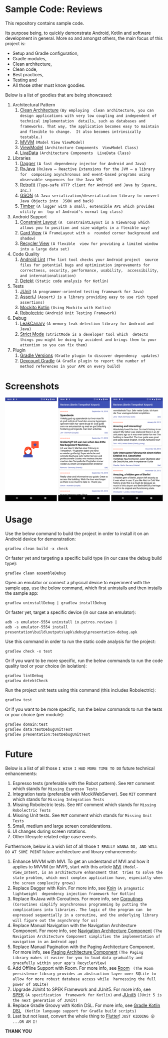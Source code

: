 # Sample Code: Reviews

This repository contains sample code. 

Its purpose being, to quickly demonstrate Android, Kotlin and software development in general. More so and amongst others, 
the main focus of this project is:
- Setup and Gradle configuration, 
- Gradle modules,
- Clean architecture,
- Clean code,
- Best practices,
- Testing and 
- All those other must know goodies.

Below is a list of goodies that are being showcased:

1. Architectural Pattern
    1. [Clean Architecture](https://8thlight.com/blog/uncle-bob/2012/08/13/the-clean-architecture.html) ```(By employing 
    clean architecture, you can design applications with very low coupling and independent of technical implementation 
    details, such as databases and frameworks. That way, the application becomes easy to maintain and flexible to change. 
    It also becomes intrinsically testable.)```
    2. [MVVM](https://en.wikipedia.org/wiki/Model%E2%80%93view%E2%80%93viewmodel) ```(Model View ViewModel)```
    3. [ViewModel](https://developer.android.com/topic/libraries/architecture/viewmodel) ```(Architecture Components 
    ViewModel Class)```
    4. [LivaData](https://developer.android.com/topic/libraries/architecture/livedata) ```(Architecture Components 
    LiveData Class)```
2. Libraries
    1. [Dagger](https://github.com/google/dagger) ```(A fast dependency injector for Android and Java)```
    2. [RxJava](https://github.com/ReactiveX/RxJava) ```(RxJava – Reactive Extensions for the JVM – a library for 
    composing asynchronous and event-based programs using observable sequences for the Java VM)```
    3. [Retrofit](https://github.com/square/retrofit) ```(Type-safe HTTP client for Android and Java by Square, Inc.)```
    4. [GSON](https://github.com/google/gson) ```(A Java serialization/deserialization library to convert Java Objects into 
    JSON and back)```
    5. [Timber](https://github.com/JakeWharton/timber) ```(A logger with a small, extensible API which provides utility on 
    top of Android's normal Log class)```
3. Android Support
    1. [Constraint Layout](https://developer.android.com/reference/android/support/constraint/ConstraintLayout) ```(A 
    ConstraintLayout is a ViewGroup which allows you to position and size widgets in a flexible way)```
    2. [Card View](https://developer.android.com/reference/android/support/v7/widget/CardView.html) ```(A FrameLayout with a 
    rounded corner background and shadow)```
    3. [Recycler View](https://developer.android.com/reference/android/support/v7/widget/RecyclerView.html) ```(A flexible 
    view for providing a limited window into a large data set)```
4. Code Quality
    1. [Android Lint](https://developer.android.com/studio/write/lint.html) ```(The lint tool checks your Android project 
    source files for potential bugs and optimization improvements for correctness, security, performance, usability, 
    accessibility, and internationalization)```
    2. [Detekt](https://github.com/arturbosch/detekt) ```(Static code analysis for Kotlin)```
5. Tests
    1. [JUnit](https://github.com/junit-team/junit4) ```(A programmer-oriented testing framework for Java)```
    2. [AssertJ](https://github.com/joel-costigliola/assertj-core) ```(AssertJ is a library providing easy to use rich typed 
    assertions)```
    3. [Mockito Kotlin](https://github.com/nhaarman/mockito-kotlin) ```(Using Mockito with Kotlin)```
    4. [Robolectric](https://github.com/robolectric/robolectric) ```(Android Unit Testing Framework)```
6. Debug
    1. [LeakCanary](https://github.com/square/leakcanary) ```(A memory leak detection library for Android and Java)```
    1. [Strict Mode](https://developer.android.com/reference/android/os/StrictMode) ```(StrictMode is a developer tool which 
    detects things you might be doing by accident and brings them to your attention so you can fix them)```
7. Plugin
    1. [Gradle Versions](https://github.com/ben-manes/gradle-versions-plugin) ```(Gradle plugin to discover dependency 
    updates)```
    2. [Dexcount Gradle](https://github.com/KeepSafe/dexcount-gradle-plugin) ```(A Gradle plugin to report the number of 
    method references in your APK on every build)```

# Screenshots

![alt tag](https://github.com/ParaskP7/sample-code-reviews/blob/master/demo.png)

# Usage

Use the below command to build the project in order to install it on an Android device for demonstration:
```
gradlew clean build -x check
```

Or faster yet and targeting a specific build type (in our case the debug build type):
```
gradlew clean assembleDebug
```

Open an emulator or connect a physical device to experiment with the sample app, use the below command, which first 
uninstalls and then installs the sample app:
```
gradlew uninstallDebug | gradlew installDebug
```

Or faster yet, target a specific device (in our case an emulator):
```
adb -s emulator-5554 uninstall io.petros.reviews | 
adb -s emulator-5554 install presentation\build\outputs\apk\debug\presentation-debug.apk
```

Use this command in order to run the static code analysis for the project:
```
gradlew check -x test
```

Or if you want to be more specific, run the below commands to run the code quality tool or your choice (in isolation):
```
gradlew lintDebug
gradlew detektCheck
```

Run the project unit tests using this command (this includes Robolectric):
```
gradlew test
```

Or if you want to be more specific, run the below commands to run the tests or your choice (per module):
```
gradlew domain:test
gradlew data:testDebugUnitTest
gradlew presentation:testDebugUnitTest
```

# Future

Below is a list of all those ```I WISH I HAD MORE TIME TO DO``` future technical enhancements:
1. Espresso tests (preferable with the Robot pattern). See `MET` comment which stands for `Missing Espresso Tests`
2. Integration tests (preferable with MockWebServer). See `MIT` comment which stands for `Missing Integration Tests`
3. Missing Robolectric tests. See `MRT` comment which stands for `Missing Robolectric Tests`
4. Missing Unit tests. See `MUT` comment which stands for `Missing Unit Tests`
5. Small, medium and large screen considerations.
6. UI changes during screen rotations.
7. Other lifecycle related edge case events.

Furthermore, below is a wish list of all those ```I REALLY WANNA DO, AND WILL DO AT SOME POINT``` future architecture 
and library enhancements:
1. Enhance MVVM with MVI. To get an understand of MVI and how it applies to MVVM (or MVP), start with this article
   [MVI](http://hannesdorfmann.com/android/model-view-intent) ```(Model-View_Intent, is an architecture enhancment that 
   tries to solve the state problem, which most complex application have, especially when the screen complexity grows)```
2. Replace Dagger with Koin. For more info, see [Koin](https://github.com/InsertKoinIO/koin) ```(A pragmatic lightweight 
   dependency injection framework for Kotlin)```
3. Replace RxJava with Coroutines. For more info, see [Coroutines](https://kotlinlang.org/docs/reference/coroutines.html) ```
   (Coroutines simplify asynchronous programming by putting the complications into libraries. The logic of the program can 
   be expressed sequentially in a coroutine, and the underlying library will figure out the asynchrony for us)```
4. Replace Manual Navigation with the Navigation Architecture Component. For more info, see 
   [Navigation Architecture Component](https://developer.android.com/topic/libraries/architecture/navigation/) ```(The 
   Navigation Architecture Component simplifies the implementation of navigation in an Android app)```
5. Replace Manual Pagination with the Paging Architecture Component. For more info, see 
   [Paging Architecture Component](https://developer.android.com/topic/libraries/architecture/paging/) ```(The Paging 
   Library makes it easier for you to load data gradually and gracefully within your app's RecyclerView)```
6. Add Offline Support with Room. For more info, see [Room](https://developer.android.com/topic/libraries/architecture/room) ```
   (The Room persistence library provides an abstraction layer over SQLite to allow for more robust database access while 
   harnessing the full power of SQLite)```
7. Upgrade JUnit4 to SPEK Framework and JUnit5. For more info, see [SPEK](https://spekframework.org/) ```(A specification 
   framework for Kotlin)``` and [JUnit5](https://junit.org/junit5/) ```(JUnit 5 is the next generation of JUnit)```
8. Replace Gradle Groovy with Kotlin DSL. For more info, see [Gradle Kotlin DSL](https://github.com/gradle/kotlin-dsl) ```
   (Kotlin language support for Gradle build scripts)```
9. Last but not least, convert the whole thing to [Flutter](https://flutter.io/)! ```JUST KIDDING 😛 ...OR AM I!```


**THANK YOU**
